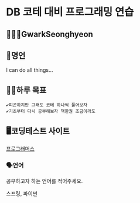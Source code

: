 # DB 코테 대비 프로그래밍 연습

## 🧑🏻‍💻GwarkSeonghyeon

## 🥹명언
I can do all things...

## 💪🏻하루 목표
```
✔️피곤하지만 그래도 코테 하나씩 풀어보자
✔️기초부터 다시 공부해보자 책한권 조금이라도
```

## 🖥️코딩테스트 사이트

[프로그래머스](https://www.programmers.co.kr/)

### 🗣️언어

공부하고자 하는 언어를 적어주세요.

스프링, 파이썬
